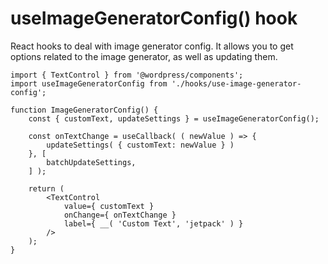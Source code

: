 # useImageGeneratorConfig() hook

React hooks to deal with image generator config. It allows you to get options related to the image generator, as well as updating them.

```es6
import { TextControl } from '@wordpress/components';
import useImageGeneratorConfig from './hooks/use-image-generator-config';

function ImageGeneratorConfig() {
	const { customText, updateSettings } = useImageGeneratorConfig();

	const onTextChange = useCallback( ( newValue ) => {
		updateSettings( { customText: newValue } )
	}, [
		batchUpdateSettings,
	] );

	return (
		<TextControl
			value={ customText }
			onChange={ onTextChange }
			label={ __( 'Custom Text', 'jetpack' ) }
		/>
	);
}
```
